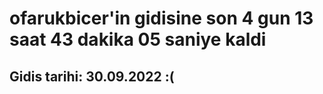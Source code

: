 # ofarukbicer'in gidisine son 4 gun 13 saat 43 dakika 05 saniye kaldi

## Gidis tarihi: 30.09.2022 :(